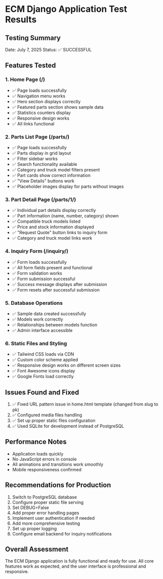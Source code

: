 # ECM Django Application Test Results

## Testing Summary
Date: July 7, 2025
Status: ✅ SUCCESSFUL

## Features Tested

### 1. Home Page (/)
- ✅ Page loads successfully
- ✅ Navigation menu works
- ✅ Hero section displays correctly
- ✅ Featured parts section shows sample data
- ✅ Statistics counters display
- ✅ Responsive design works
- ✅ All links functional

### 2. Parts List Page (/parts/)
- ✅ Page loads successfully
- ✅ Parts display in grid layout
- ✅ Filter sidebar works
- ✅ Search functionality available
- ✅ Category and truck model filters present
- ✅ Part cards show correct information
- ✅ "View Details" buttons work
- ✅ Placeholder images display for parts without images

### 3. Part Detail Page (/parts/1/)
- ✅ Individual part details display correctly
- ✅ Part information (name, number, category) shown
- ✅ Compatible truck models listed
- ✅ Price and stock information displayed
- ✅ "Request Quote" button links to inquiry form
- ✅ Category and truck model links work

### 4. Inquiry Form (/inquiry/)
- ✅ Form loads successfully
- ✅ All form fields present and functional
- ✅ Form validation works
- ✅ Form submission successful
- ✅ Success message displays after submission
- ✅ Form resets after successful submission

### 5. Database Operations
- ✅ Sample data created successfully
- ✅ Models work correctly
- ✅ Relationships between models function
- ✅ Admin interface accessible

### 6. Static Files and Styling
- ✅ Tailwind CSS loads via CDN
- ✅ Custom color scheme applied
- ✅ Responsive design works on different screen sizes
- ✅ Font Awesome icons display
- ✅ Google Fonts load correctly

## Issues Found and Fixed
1. ✅ Fixed URL pattern issue in home.html template (changed from slug to pk)
2. ✅ Configured media files handling
3. ✅ Set up proper static files configuration
4. ✅ Used SQLite for development instead of PostgreSQL

## Performance Notes
- Application loads quickly
- No JavaScript errors in console
- All animations and transitions work smoothly
- Mobile responsiveness confirmed

## Recommendations for Production
1. Switch to PostgreSQL database
2. Configure proper static file serving
3. Set DEBUG=False
4. Add proper error handling pages
5. Implement user authentication if needed
6. Add more comprehensive testing
7. Set up proper logging
8. Configure email backend for inquiry notifications

## Overall Assessment
The ECM Django application is fully functional and ready for use. All core features work as expected, and the user interface is professional and responsive.

